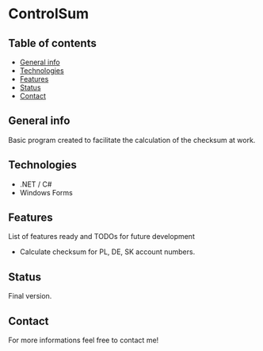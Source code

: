 # ControlSum

## Table of contents
* [General info](#general-info)
* [Technologies](#technologies)
* [Features](#features)
* [Status](#status)
* [Contact](#contact)

## General info
Basic program created to facilitate the calculation of the checksum at work.

## Technologies
* .NET / C#
* Windows Forms

## Features
List of features ready and TODOs for future development
* Calculate checksum for PL, DE, SK account numbers.

## Status
Final version.

## Contact
For more informations feel free to contact me!
